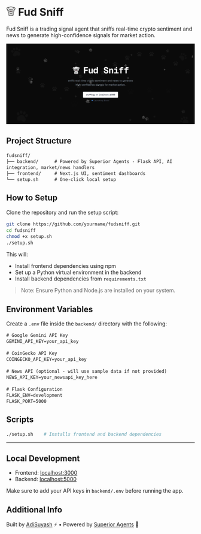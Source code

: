 # <img src="frontend/public/fudsniff.png" alt="Logo" height="25" /> Fud Sniff

Fud Sniff is a trading signal agent that sniffs real-time crypto sentiment and news to generate high-confidence signals for market action.

![Fud Sniff Banner](frontend/public/fudsniff-banner.png)

## Project Structure

```
fudsniff/
├── backend/      # Powered by Superior Agents - Flask API, AI integration, market/news handlers
├── frontend/     # Next.js UI, sentiment dashboards
└── setup.sh      # One-click local setup
```

## How to Setup

Clone the repository and run the setup script:

```bash
git clone https://github.com/yourname/fudsniff.git
cd fudsniff
chmod +x setup.sh
./setup.sh
```

This will:

- Install frontend dependencies using npm
- Set up a Python virtual environment in the backend
- Install backend dependencies from `requirements.txt`

> Note: Ensure Python and Node.js are installed on your system.

## Environment Variables

Create a `.env` file inside the `backend/` directory with the following:

```
# Google Gemini API Key
GEMINI_API_KEY=your_api_key

# CoinGecko API Key
COINGECKO_API_KEY=your_api_key

# News API (optional - will use sample data if not provided)
NEWS_API_KEY=your_newsapi_key_here

# Flask Configuration
FLASK_ENV=development
FLASK_PORT=5000
```

## Scripts

```bash
./setup.sh    # Installs frontend and backend dependencies
```

---

## Local Development

- Frontend: [localhost:3000](http://localhost:3000)
- Backend: [localhost:5000](http://localhost:5000)

Make sure to add your API keys in `backend/.env` before running the app.

## Additional Info

Built by [AdiSuyash](https://x.com/adisuyash) ⚡ • Powered by [Superior Agents](https://superioragents.com) 💛
